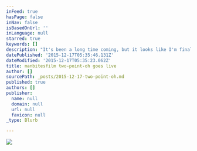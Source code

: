```yaml
---
inFeed: true
hasPage: false
inNav: false
isBasedOnUrl: ''
inLanguage: null
starred: true
keywords: []
description: "It's been a long time coming, but it looks like I'm finally going to move to next-gen site design using the Grid I/O platform. Let's see what this puppy can do."
datePublished: '2015-12-17T05:35:46.131Z'
dateModified: '2015-12-17T05:35:23.062Z'
title: manbitesfilm two-point-oh goes live
author: []
sourcePath: _posts/2015-12-17-two-point-oh.md
published: true
authors: []
publisher:
  name: null
  domain: null
  url: null
  favicon: null
_type: Blurb

---
```

![](https://s3-us-west-2.amazonaws.com/the-grid-img/p/5d68da6639d58b272a7720bca2d2a502070975c1.jpg)